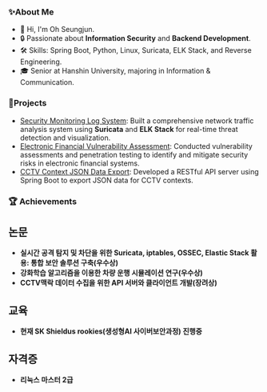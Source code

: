 ### ✨About Me
- 👋 Hi, I'm Oh Seungjun.
- 🔒 Passionate about **Information Security** and **Backend Development**.
- 🛠️ Skills: Spring Boot, Python, Linux, Suricata, ELK Stack, and Reverse Engineering. 
- 🎓 Senior at Hanshin University, majoring in Information & Communication.

### 🚀Projects
- [Security Monitoring Log System](#): Built a comprehensive network traffic analysis system using **Suricata** and **ELK Stack** for real-time threat detection and visualization.
- [Electronic Financial Vulnerability Assessment](#): Conducted vulnerability assessments and penetration testing to identify and mitigate security risks in electronic financial systems.
- [CCTV Context JSON Data Export](#): Developed a RESTful API server using Spring Boot to export JSON data for CCTV contexts.

### 🏆 Achievements
## 논문
- **실시간 공격 탐지 및 차단을 위한 Suricata, iptables, OSSEC, Elastic Stack 활용: 통합 보안 솔루션 구축(우수상)** 
- **강화학습 알고리즘을 이용한 차량 운행 시뮬레이션 연구(우수상)** 
- **CCTV맥락 데이터 수집을 위한 API 서버와 클라이언트 개발(장려상)** 
## 교육
 - **현재 SK Shieldus rookies(생성형AI 사이버보안과정) 진행중**
## 자격증
- **리눅스 마스터 2급**


